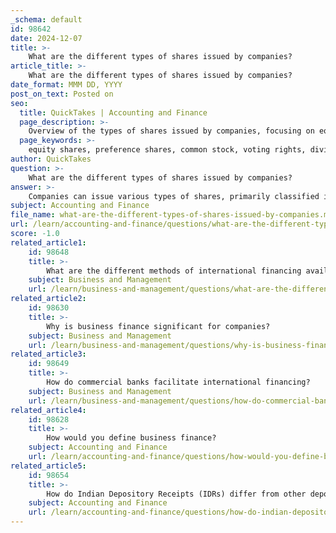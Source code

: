 ```yaml
---
_schema: default
id: 98642
date: 2024-12-07
title: >-
    What are the different types of shares issued by companies?
article_title: >-
    What are the different types of shares issued by companies?
date_format: MMM DD, YYYY
post_on_text: Posted on
seo:
  title: QuickTakes | Accounting and Finance
  page_description: >-
    Overview of the types of shares issued by companies, focusing on equity shares and preference shares, their characteristics, classifications, and implications for investors.
  page_keywords: >-
    equity shares, preference shares, common stock, voting rights, dividends, cumulative preferred stock, non-cumulative preferred stock, participating preferred stock, convertible preferred stock, class of shares, Class A shares, Class B shares, capital structure, investment options
author: QuickTakes
question: >-
    What are the different types of shares issued by companies?
answer: >-
    Companies can issue various types of shares, primarily classified into two main categories: equity shares and preference shares. Here’s a detailed overview of these types:\n\n### 1. Equity Shares (Common Stock)\nEquity shares, also known as common shares, represent ownership in a company and typically provide shareholders with voting rights. They are the most common type of shares issued by publicly listed companies. Key characteristics include:\n- **Ownership**: Equity shareholders are part owners of the company.\n- **Voting Rights**: They usually have the right to vote on important company matters, such as electing the board of directors.\n- **Dividends**: Dividends on equity shares are not fixed and are paid at the discretion of the company’s board of directors. Shareholders benefit from capital appreciation if the company performs well.\n\n### 2. Preference Shares (Preferred Stock)\nPreference shares are a type of share that provides certain advantages over equity shares, particularly in terms of dividends and liquidation rights. They typically do not carry voting rights. Preference shares can be further classified into several categories:\n- **Cumulative Preferred Stock**: This type requires the company to pay all missed dividends to shareholders before any dividends are paid to equity shareholders.\n- **Non-Cumulative Preferred Stock**: If dividends are not paid in a given year, shareholders do not have the right to claim those missed payments in the future.\n- **Participating Preferred Stock**: These shareholders may receive additional dividends beyond the fixed rate if the company performs exceptionally well.\n- **Convertible Preferred Stock**: This type allows shareholders to convert their preferred shares into a predetermined number of equity shares, usually at a specified time.\n\n### 3. Class of Shares\nSome companies issue multiple classes of shares, often denoted as Class A, Class B, etc. These classes may have different voting rights, dividend rates, or other privileges. For example:\n- **Class A Shares**: May have more voting rights compared to Class B shares.\n- **Class B Shares**: Often have fewer voting rights but may offer higher dividends.\n\n### Conclusion\nThe choice between equity and preference shares, as well as the specific class of shares, depends on the company's capital structure strategy and the preferences of investors. Understanding these distinctions is crucial for investors when considering their investment options in a company.
subject: Accounting and Finance
file_name: what-are-the-different-types-of-shares-issued-by-companies.md
url: /learn/accounting-and-finance/questions/what-are-the-different-types-of-shares-issued-by-companies
score: -1.0
related_article1:
    id: 98648
    title: >-
        What are the different methods of international financing available to businesses?
    subject: Business and Management
    url: /learn/business-and-management/questions/what-are-the-different-methods-of-international-financing-available-to-businesses
related_article2:
    id: 98630
    title: >-
        Why is business finance significant for companies?
    subject: Business and Management
    url: /learn/business-and-management/questions/why-is-business-finance-significant-for-companies
related_article3:
    id: 98649
    title: >-
        How do commercial banks facilitate international financing?
    subject: Business and Management
    url: /learn/business-and-management/questions/how-do-commercial-banks-facilitate-international-financing
related_article4:
    id: 98628
    title: >-
        How would you define business finance?
    subject: Accounting and Finance
    url: /learn/accounting-and-finance/questions/how-would-you-define-business-finance
related_article5:
    id: 98654
    title: >-
        How do Indian Depository Receipts (IDRs) differ from other depository receipts?
    subject: Accounting and Finance
    url: /learn/accounting-and-finance/questions/how-do-indian-depository-receipts-idrs-differ-from-other-depository-receipts
---
```


&nbsp;